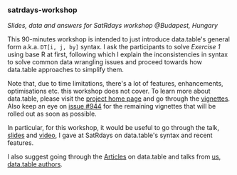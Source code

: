 ### satrdays-workshop
*Slides, data and answers for SatRdays workshop @Budapest, Hungary*

This 90-minutes workshop is intended to just introduce data.table's general form a.k.a. `DT[i, j, by]` syntax. I ask the participants to solve *Exercise 1* using base R at first, following which I explain the inconsistencies in syntax to solve common data wrangling issues and proceed towards how data.table approaches to simplify them.

Note that, due to time limitations, there's a lot of features, enhancements, optimisations etc. this workshop does not cover. To learn more about data.table, please visit the [project home page](www.r-datatable.com) and go through the [vignettes](https://github.com/Rdatatable/data.table/wiki/Getting-started). Also keep an eye on [issue #944](https://github.com/Rdatatable/data.table/issues/944) for the remaining vignettes that will be rolled out as soon as possible.

In particular, for this workshop, it would be useful to go through the talk, [slides](https://github.com/Rdatatable/data.table/wiki/talks/ArunSrinivasanSatRdaysBudapest2016.pdf) and [video](http://www.ustream.tv/recorded/91031033), I gave at SatRdays on data.table's syntax and recent features.

I also suggest going through the [Articles](https://github.com/Rdatatable/data.table/wiki/Articles) on data.table and talks from [us, data.table authors](https://github.com/Rdatatable/data.table/wiki/Presentations). 
